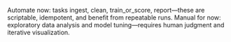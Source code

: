 Automate now: tasks ingest, clean, train_or_score, report—these are scriptable, idempotent, and benefit from repeatable runs.
Manual for now: exploratory data analysis and model tuning—requires human judgment and iterative visualization.